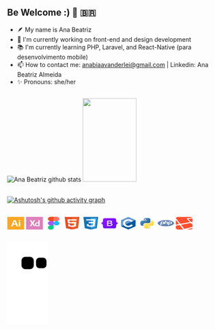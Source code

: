   ## Be Welcome :) 👋 🇧🇷

  - 🪶 My name is Ana Beatriz
  - 🌱 I'm currently working on front-end and design development
  - 📚 I'm currently learning PHP, Laravel, and React-Native (para desenvolvimento mobile)
  - 📫 How to contact me: anabiaavanderlei@gmail.com | Linkedin: Ana Beatriz Almeida
  - ✨ Pronouns: she/her

  ##
  
  <div>  
  <img width="49%" height="195px" src="https://github-readme-stats.vercel.app/api?username=beatrizAVanderlei&show_icons=true&count_private=true&hide_border=true&theme=ayu-mirage" alt="Ana Beatriz github stats" /> 
  <img width="50%" height="195px" src="https://github-readme-stats.vercel.app/api/top-langs/?username=beatrizAVanderlei&layout=compact&hide_border=true&theme=ayu-mirage" />
</div>

<br>
  
[![Ashutosh's github activity graph](https://activity-graph.herokuapp.com/graph?username=beatrizAVanderlei&bg_color=1f2430&color=f4cd7c&hide_border=true&line=73d0ff&point=c7c8c2&radius=7)](https://github.com/ashutosh00710/github-readme-activity-graph)

  <br>
  <div>
    <img align="center" alt="Illustrator" height="30" width="40" src="https://github.com/devicons/devicon/blob/master/icons/illustrator/illustrator-plain.svg">
    <img align="center" alt="XD" height="30" width="40" src="https://github.com/devicons/devicon/blob/master/icons/xd/xd-plain.svg">
    <img align="center" alt="Figma" height="30" width="40" src="https://github.com/devicons/devicon/blob/master/icons/figma/figma-original.svg">
    <img align="center" alt="HTML" height="30" width="40" src="https://github.com/devicons/devicon/blob/master/icons/html5/html5-original.svg">
    <img align="center" alt="CSS" height="30" width="40" src="https://github.com/devicons/devicon/blob/master/icons/css3/css3-original.svg">
    <img align="center" alt="Bootstrap" height="30" width="40" src="https://github.com/devicons/devicon/blob/master/icons/bootstrap/bootstrap-original.svg">
    <img align="center" alt="C" height="30" width="40" src="https://github.com/devicons/devicon/blob/master/icons/c/c-original.svg">
    <img align="center" alt="Python" height="30" width="40" src="https://github.com/devicons/devicon/blob/master/icons/python/python-original.svg">
    <img align="center" alt="PHP" height="30" width="40" src="https://github.com/devicons/devicon/blob/master/icons/php/php-plain.svg">
    <img align="center" alt="Laravel" height="30" width="40" src="https://github.com/devicons/devicon/blob/master/icons/laravel/laravel-plain.svg">
  </div>

  ##
  
  ![Snake animation](https://github.com/beatrizAVanderlei/beatrizAVanderlei/blob/output/github-contribution-grid-snake.svg)
